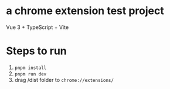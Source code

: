 # a chrome extension test project

Vue 3 + TypeScript + Vite

# Steps to run

1. `pnpm install`
2. `pnpm run dev`
3. drag /dist folder to `chrome://extensions/`